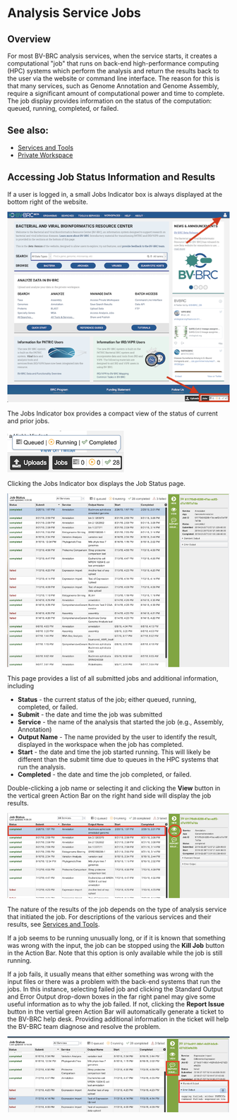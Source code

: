 # Analysis Service Jobs

## Overview
For most BV-BRC analysis services, when the service starts, it creates a computational "job" that runs on back-end high-performance computing (HPC) systems which perform the analysis and return the results back to the user via the website or command line interface. The reason for this is that many services, such as Genome Annotation and Genome Assembly, require a significant amount of computational power and time to complete. The job display provides information on the status of the computation: queued, running, completed, or failed. 

## See also:
  * [Services and Tools](../services/services_tab.html.html)
  * [Private Workspace](../workspaces/workspace.html)

## Accessing Job Status Information and Results
If a user is logged in, a small Jobs Indicator box is always displayed at the bottom right of the website.  

![Jobs on Homepage](../images/jobs_on_homepage.png)

The Jobs Indicator box provides a compact view of the status of current and prior jobs.

![Jobs Indicator Box](../images/jobs_indicator_box.png)

Clicking the Jobs Indicator box displays the Job Status page.  

![Job Status Page](../images/job_status_page_v2.png)

This page provides a list of all submitted jobs and additional information, including

* **Status** - the current status of the job; either queued, running, completed, or failed.
* **Submit** - the date and time the job was submitted
* **Service** - the name of the analysis that started the job (e.g., Assembly, Annotation)
* **Output Name** - The name provided by the user to identify the result, displayed in the workspace when the job has completed.
* **Start** - the date and time the job started running.  This will likely be different than the submit time due to queues in the HPC systems that run the analysis.
* **Completed** - the date and time the job completed, or failed.

Double-clicking a job name or selecting it and clicking the **View** button in the vertical green Action Bar on the right hand side will display the job results.  

![View Job Results](../images/job_status_page_view.png)

The nature of the results of the job depends on the type of analysis service that initiated the job.  For descriptions of the various services and their results, see [Services and Tools](../services/services_tab.html.html).  

If a job seems to be running unusually long, or if it is known that something was wrong with the input, the job can be stopped using the **Kill Job** button in the Action Bar.  Note that this option is only available while the job is still running.

If a job fails, it usually means that either something was wrong with the input files or there was a problem with the back-end systems that run the jobs.  In this instance, selecting failed job and clicking the Standard Output and Error Output drop-down boxes in the far right panel may give some useful information as to why the job failed.  If not, clicking the **Report Issue** button in the vertial green Action Bar will automatically generate a ticket to the BV-BRC help desk.  Providing additional information in the ticket will help the BV-BRC team diagnose and resolve the problem.

![Failed Job](../images/failed_job.png)
